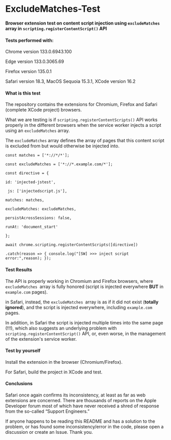 # ExcludeMatches-Test

**Browser extension test on content script injection using `excludeMatches` array in `scripting.registerContentScript()` API**

#### Tests performed with:

Chrome version 133.0.6943.100

Edge version 133.0.3065.69

Firefox version 135.0.1

Safari version 18.3, MacOS Sequoia 15.3.1, XCode version 16.2

#### What is this test

The repository contains the extensions for Chromium, Firefox and Safari (complete XCode project) browsers.

What we are testing is if `scripting.registerContentScripts()` API works properly in the different browsers when the service worker injects a script using an `excludeMatches` array.

The `excludeMatches` array defines the array of pages that this content script is excluded from but would otherwise be injected into.

`const matches = ['*://*/*'];`

`const excludeMatches = ['*://*.example.com/*'];`

`const directive = {`

 `id: 'injected-jstest',`

 ` js: ['injectedscript.js'],`

 `matches: matches,`

 `excludeMatches: excludeMatches,`

 `persistAcrossSessions: false,`

 `runAt: 'document_start'`

`};`

`await chrome.scripting.registerContentScripts([directive])`

`.catch(reason => { console.log("[SW] >>> inject script error:",reason); });`

#### Test Results

The API is properly working in Chromium and Firefox browsers, where `excludeMatches `array is fully honored (script is injected everywhere **BUT** in `example.com` pages). 

in Safari, instead, the `excludeMatches `array is as if it did not exist (**totally ignored**), and the script is injected everywhere, including `example.com` pages. 

In addition, in Safari the script is injected multiple times into the same page (!!!), which also suggests an underlying problem with `scripting.registerContentScript()` API, or, even worse, in the management of the extension's service worker.

#### Test by yourself

Install the extension in the browser (Chromium/Firefox). 

For Safari, build the project in XCode and test.

#### Conclusions

Safari once again confirms its inconsistency, at least as far as web extensions are concerned. There are thousands of reports on the Apple Developer forum most of which have never received a shred of response from the so-called “Support Engineers.”

If anyone happens to be reading this README and has a solution to the problem, or has found some inconsistency/error in the code, please open a discussion or create an Issue. Thank you.

